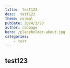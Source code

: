 ```yaml
---
title:  test123
desc:  test123
theme: normal
pubDate: 2024/3/20
author: cabbage
hero: /placeholder-about.jpg
categories: 
    - test
---
```


## test123
